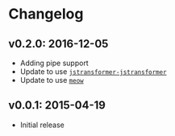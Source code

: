 # Changelog

## v0.2.0: 2016-12-05

- Adding pipe support
- Update to use [`jstransformer-jstransformer`](http://npm.im/jstransformer-jstransformer)
- Update to use [`meow`](http://npm.im/meow)

## v0.0.1: 2015-04-19

- Initial release

